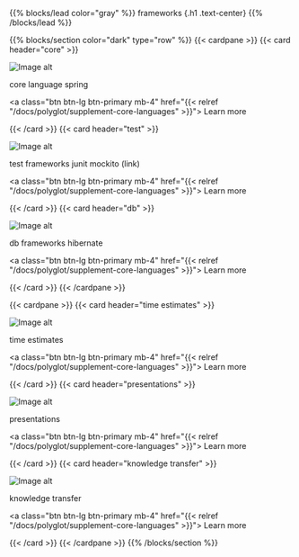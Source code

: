 {{% blocks/lead color="gray" %}}
frameworks
{.h1 .text-center}
{{% /blocks/lead %}}

{{% blocks/section color="dark" type="row" %}}
{{< cardpane >}}
{{< card header="core" >}}

![Image alt](/continuous-integration.png)

core language spring

<a class="btn btn-lg btn-primary mb-4" href="{{< relref "/docs/polyglot/supplement-core-languages" >}}">
Learn more <i class="fas fa-arrow-alt-circle-right ms-2"></i>
</a>

{{< /card >}}
{{< card header="test" >}}

![Image alt](/continuous-integration.png)

test frameworks junit mockito (link)

<a class="btn btn-lg btn-primary mb-4" href="{{< relref "/docs/polyglot/supplement-core-languages" >}}">
Learn more <i class="fas fa-arrow-alt-circle-right ms-2"></i>
</a>

{{< /card >}}
{{< card header="db" >}}

![Image alt](/continuous-integration.png)

db frameworks hibernate

<a class="btn btn-lg btn-primary mb-4" href="{{< relref "/docs/polyglot/supplement-core-languages" >}}">
Learn more <i class="fas fa-arrow-alt-circle-right ms-2"></i>
</a>

{{< /card >}}
{{< /cardpane >}}

{{< cardpane >}}
{{< card header="time estimates" >}}

![Image alt](/continuous-integration.png)

time estimates

<a class="btn btn-lg btn-primary mb-4" href="{{< relref "/docs/polyglot/supplement-core-languages" >}}">
Learn more <i class="fas fa-arrow-alt-circle-right ms-2"></i>
</a>

{{< /card >}}
{{< card header="presentations" >}}

![Image alt](/continuous-integration.png)

presentations

<a class="btn btn-lg btn-primary mb-4" href="{{< relref "/docs/polyglot/supplement-core-languages" >}}">
Learn more <i class="fas fa-arrow-alt-circle-right ms-2"></i>
</a>

{{< /card >}}
{{< card header="knowledge transfer" >}}

![Image alt](/continuous-integration.png)

knowledge transfer

<a class="btn btn-lg btn-primary mb-4" href="{{< relref "/docs/polyglot/supplement-core-languages" >}}">
Learn more <i class="fas fa-arrow-alt-circle-right ms-2"></i>
</a>

{{< /card >}}
{{< /cardpane >}}
{{% /blocks/section %}}
